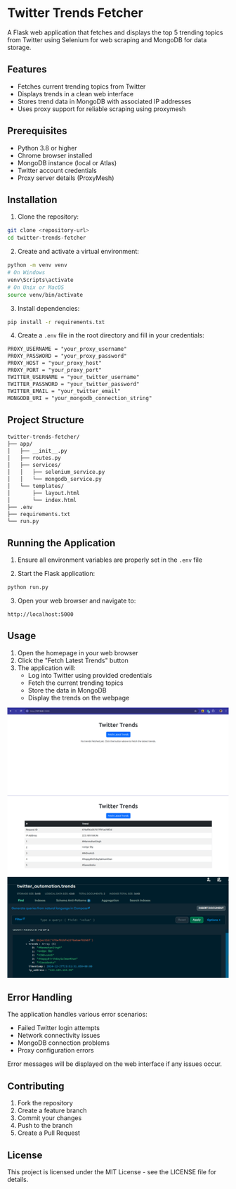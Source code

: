 # Twitter Trends Fetcher

A Flask web application that fetches and displays the top 5 trending topics from Twitter using Selenium for web scraping and MongoDB for data storage.

## Features

- Fetches current trending topics from Twitter
- Displays trends in a clean web interface
- Stores trend data in MongoDB with associated IP addresses
- Uses proxy support for reliable scraping using proxymesh

## Prerequisites

- Python 3.8 or higher
- Chrome browser installed
- MongoDB instance (local or Atlas)
- Twitter account credentials
- Proxy server details (ProxyMesh)

## Installation

1. Clone the repository:
```bash
git clone <repository-url>
cd twitter-trends-fetcher
```

2. Create and activate a virtual environment:
```bash
python -m venv venv
# On Windows
venv\Scripts\activate
# On Unix or MacOS
source venv/bin/activate
```

3. Install dependencies:
```bash
pip install -r requirements.txt
```

4. Create a `.env` file in the root directory and fill in your credentials:
```plaintext
PROXY_USERNAME = "your_proxy_username"
PROXY_PASSWORD = "your_proxy_password"
PROXY_HOST = "your_proxy_host"
PROXY_PORT = "your_proxy_port"
TWITTER_USERNAME = "your_twitter_username"
TWITTER_PASSWORD = "your_twitter_password"
TWITTER_EMAIL = "your_twitter_email"
MONGODB_URI = "your_mongodb_connection_string"
```

## Project Structure

```
twitter-trends-fetcher/
├── app/
│   ├── __init__.py
│   ├── routes.py
│   ├── services/
│   │   ├── selenium_service.py
│   │   └── mongodb_service.py
│   └── templates/
│       ├── layout.html
│       └── index.html
├── .env
├── requirements.txt
└── run.py
```

## Running the Application

1. Ensure all environment variables are properly set in the `.env` file

2. Start the Flask application:
```bash
python run.py
```

3. Open your web browser and navigate to:
```
http://localhost:5000
```

## Usage

1. Open the homepage in your web browser
2. Click the "Fetch Latest Trends" button
3. The application will:
   - Log into Twitter using provided credentials
   - Fetch the current trending topics
   - Store the data in MongoDB
   - Display the trends on the webpage


![alt text](image-1.png)
![alt text](image.png)
![alt text](image-2.png)

## Error Handling

The application handles various error scenarios:
- Failed Twitter login attempts
- Network connectivity issues
- MongoDB connection problems
- Proxy configuration errors

Error messages will be displayed on the web interface if any issues occur.

## Contributing

1. Fork the repository
2. Create a feature branch
3. Commit your changes
4. Push to the branch
5. Create a Pull Request

## License

This project is licensed under the MIT License - see the LICENSE file for details.
